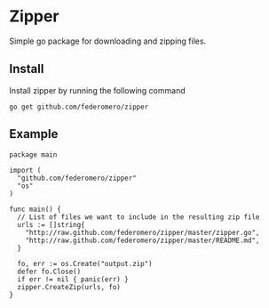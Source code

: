 # Zipper

Simple go package for downloading and zipping files.

## Install

Install zipper by running the following command

    go get github.com/federomero/zipper

## Example

    package main

    import (
      "github.com/federomero/zipper"
      "os"
    )

    func main() {
      // List of files we want to include in the resulting zip file
      urls := []string{
        "http://raw.github.com/federomero/zipper/master/zipper.go",
        "http://raw.github.com/federomero/zipper/master/README.md",
      }

      fo, err := os.Create("output.zip")
      defer fo.Close()
      if err != nil { panic(err) }
      zipper.CreateZip(urls, fo)
    }
